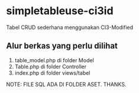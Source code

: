 # simpletableuse-ci3id
Tabel CRUD sederhana menggunakan CI3-Modified

## Alur berkas yang perlu dilihat
1. table_model.php di folder Model
2. Table.php di folder Controller
3. index.php di folder views/tabel

NOTE: FILE SQL ADA DI FOLDER ASET. THANKS.